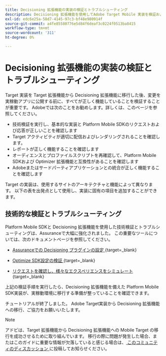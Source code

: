 ```yaml
---
title: Decisioning 拡張機能の実装の検証とトラブルシューティング
description: Decisioning 拡張機能を使用してAdobe Target Mobile 実装を検証およびトラブルシューティングする方法について説明します。
exl-id: edc6e25a-58d7-4145-97c3-bf48e980914f
source-git-commit: a4fe85580776e5d84f6deaf3c0224f0513ba8415
workflow-type: tm+mt
source-wordcount: '311'
ht-degree: 0%

---
```


# Decisioning 拡張機能の実装の検証とトラブルシューティング

Target 実装を Target 拡張機能から Decisioning 拡張機能に移行した後、変更を実稼動アプリに公開する前に、すべてが正しく機能していることを検証することが重要です。 Adobeでは次のことをお勧めします。詳しくは、このページを参照してください。

* 技術検証を実行し、基本的な実装と Platform Mobile SDKのリクエストおよび応答が正しいことを確認します
* Target アクティビティが適切に配信およびレンダリングされることを確認します。
* レポートが正しく機能することを確認します
* オーディエンスとプロファイルスクリプトを再確認して、Platform Mobile SDKおよび Optimizer 拡張機能と互換性があることを確認します
* Adobeまたはサードパーティアプリケーションとの統合が正しく機能することを確認します

Target の実装は、使用するサイトのアーキテクチャと機能によって異なります。 以下の表を出発点として使用し、実装に固有の項目を追加することができます。

## 技術的な検証とトラブルシューティング

Platform Mobile SDKと Decisioning 拡張機能を使用した技術検証とトラブルシューティングは、Assuranceで大幅に強化されました。 この重要なツールについては、次のドキュメントページを参照してください。

* [Assuranceでの Decisioning プラグインの設定 ](https://developer.adobe.com/client-sdks/edge/adobe-journey-optimizer-decisioning/assurance-setup/){target=_blank}

* [Optimize SDK設定の検証 ](https://developer.adobe.com/client-sdks/edge/adobe-journey-optimizer-decisioning/optimize-configuration-view/){target=_blank}

* [ リクエストを確認し、様々なエクスペリエンスをシミュレート ](https://developer.adobe.com/client-sdks/edge/adobe-journey-optimizer-decisioning/review-simulate/){target=_blank}

上記の検証手順を実行したら、Decisioning 拡張機能を備えた Platform Mobile SDK実装が、実稼動環境に移行する準備が整っていることを確認できます。

チュートリアルが終了しました。 Adobe Target実装から Decisioning 拡張機能への移行、ご協力をお願いいたします。

>[!NOTE]
>
>アドビは、Target 拡張機能から Decisioning 拡張機能への Mobile Target の移行を成功させるために取り組んでいます。 移行の際に問題が発生した場合、またはこのガイドに重要な情報が欠落していると感じる場合は、[ このコミュニティのディスカッション ](https://experienceleaguecommunities.adobe.com/t5/adobe-experience-platform-data/tutorial-discussion-migrate-target-from-at-js-to-web-sdk/m-p/575587?profile.language=ja#M463) に投稿してお知らせください。
